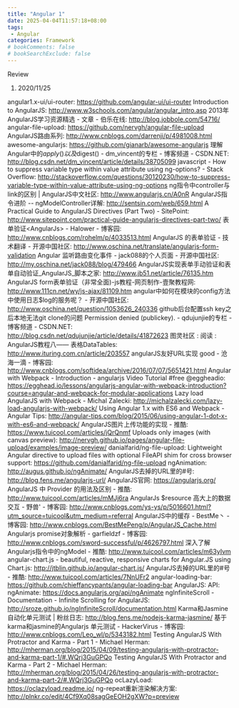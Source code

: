 ```yaml
---
title: "Angular 1"
date: 2025-04-04T11:57:18+08:00
tags: 
 - Angular
categories: Framework
# bookComments: false
# bookSearchExclude: false
---
```


Review
1. 2020/11/25

angular1.x-ui/ui-router: https://github.com/angular-ui/ui-router
Introduction to AngularJS: http://www.w3schools.com/angular/angular_intro.asp
2013年AngularJS学习资源精选 - 文章 - 伯乐在线: http://blog.jobbole.com/54716/
angular-file-upload: https://github.com/nervgh/angular-file-upload
AngularJS路由系列: http://www.cnblogs.com/darrenji/p/4981008.html
awesome-angularjs: https://github.com/gianarb/awesome-angularjs
理解Angular中的$apply()以及$digest() - dm_vincent的专栏 - 博客频道 - CSDN.NET: http://blog.csdn.net/dm_vincent/article/details/38705099
javascript - How to suppress variable type within value attribute using ng-options? - Stack Overflow: http://stackoverflow.com/questions/30120230/how-to-suppress-variable-type-within-value-attribute-using-ng-options
ng指令中controller与link的区别 | AngularJS中文社区: http://www.angularjs.cn/A0nR
AngularJS指令进阶 -- ngModelController详解: http://sentsin.com/web/659.html
A Practical Guide to AngularJS Directives (Part Two) - SitePoint: http://www.sitepoint.com/practical-guide-angularjs-directives-part-two/
表单验证&lt;AngularJs&gt; - Halower - 博客园: http://www.cnblogs.com/rohelm/p/4033513.html
AngularJS 的表单验证 - 技术翻译 - 开源中国社区: http://www.oschina.net/translate/angularjs-form-validation
Angular 监听路由变化事件 - jack088的个人页面 - 开源中国社区: http://my.oschina.net/jack088/blog/479466
AngularJS实现表单手动验证和表单自动验证_AngularJS_脚本之家: http://www.jb51.net/article/76135.htm
AngularJS form表单验证（非常全面)-js教程-网页制作-壹聚教程网: http://www.111cn.net/wy/js-ajax/81109.htm
angular中如何在模块的config方法中使用日志$log的服务呢？ - 开源中国社区: http://www.oschina.net/question/1053626_240336
github后台配置ssh key之后本地无法git clone的问题 Permission denied (publickey). - qdujunjie的专栏 - 博客频道 - CSDN.NET: http://blog.csdn.net/qdujunjie/article/details/41872623
图灵社区 : 阅读 : AngularJS教程八—— 表格DataTables: http://www.ituring.com.cn/article/203557
angularJS友好URL实现 good - 沧海一滴 - 博客园: http://www.cnblogs.com/softidea/archive/2016/07/07/5651421.html
Angular with Webpack - Introduction - angularjs Video Tutorial #free @eggheadio: https://egghead.io/lessons/angularjs-angular-with-webpack-introduction?course=angular-and-webpack-for-modular-applications
Lazy load AngularJS with Webpack - Michal Zalecki: http://michalzalecki.com/lazy-load-angularjs-with-webpack/
Using Angular 1.x with ES6 and Webpack - Angular Tips: http://angular-tips.com/blog/2015/06/using-angular-1-dot-x-with-es6-and-webpack/
AngularJS图片上传功能的实现 - 推酷: https://www.tuicool.com/articles/jQrQnmf
Uploads only images (with canvas preview): http://nervgh.github.io/pages/angular-file-upload/examples/image-preview/
danialfarid/ng-file-upload: Lightweight Angular directive to upload files with optional FileAPI shim for cross browser support: https://github.com/danialfarid/ng-file-upload
ngAnimation: http://augus.github.io/ngAnimate/
AngularJS去掉的URL里的#号: http://blog.fens.me/angularjs-url/
AngularJS官网: https://angularjs.org/
AngularJS 中 Provider 的用法及区别 - 推酷: http://www.tuicool.com/articles/mMJj6ra
AngularJs $resource 高大上的数据交互 - 野兽' - 博客园: http://www.cnblogs.com/ys-ys/p/5016601.html?utm_source=tuicool&utm_medium=referral
AngularJS中的缓存 - BestMe丶 - 博客园: http://www.cnblogs.com/BestMePeng/p/AngularJS_Cache.html
Angularjs promise对象解析 - garfieldzf - 博客园: http://www.cnblogs.com/sword-successful/p/4626797.html
深入了解Angularjs指令中的ngModel - 推酷: http://www.tuicool.com/articles/m63yIvm
angular-chart.js - beautiful, reactive, responsive charts for Angular.JS using Chart.js: http://jtblin.github.io/angular-chart.js/
AngularJS去掉的URL里的#号 - 推酷: http://www.tuicool.com/articles/7NnUFr2
angular-loading-bar: https://github.com/chieffancypants/angular-loading-bar
AngularJS: API: ngAnimate: https://docs.angularjs.org/api/ngAnimate
ngInfiniteScroll - Documentation - Infinite Scrolling for AngularJS: http://sroze.github.io/ngInfiniteScroll/documentation.html
Karma和Jasmine自动化单元测试 | 粉丝日志: http://blog.fens.me/nodejs-karma-jasmine/
基于karma和jasmine的Angularjs 单元测试 - HackerVirus - 博客园: http://www.cnblogs.com/Leo_wl/p/5343182.html
Testing AngularJS With Protractor and Karma - Part 1 - Michael Herman: http://mherman.org/blog/2015/04/09/testing-angularjs-with-protractor-and-karma-part-1/#.WQrj3GuGPQo
Testing AngularJS With Protractor and Karma - Part 2 - Michael Herman: http://mherman.org/blog/2015/04/26/testing-angularjs-with-protractor-and-karma-part-2/#.WQrj3GuGPQo
ocLazyLoad: https://oclazyload.readme.io/
ng-repeat重新渲染解决方案: http://plnkr.co/edit/4Cf9Xq08sagGeEOH2gXW?p=preview

